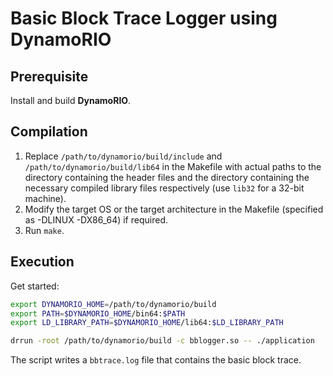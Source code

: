# Basic Block Trace Logger using DynamoRIO

## Prerequisite

Install and build **DynamoRIO**.

## Compilation

1. Replace `/path/to/dynamorio/build/include` and `/path/to/dynamorio/build/lib64` in the Makefile with actual paths to the directory containing the header files and the directory containing the necessary compiled library files respectively (use `lib32` for a 32-bit machine).
2. Modify the target OS or the target architecture in the Makefile (specified as -DLINUX -DX86_64) if required.
3. Run `make`.

## Execution

Get started:
```sh
export DYNAMORIO_HOME=/path/to/dynamorio/build
export PATH=$DYNAMORIO_HOME/bin64:$PATH
export LD_LIBRARY_PATH=$DYNAMORIO_HOME/lib64:$LD_LIBRARY_PATH

drrun -root /path/to/dynamorio/build -c bblogger.so -- ./application
```

The script writes a `bbtrace.log` file that contains the basic block trace.